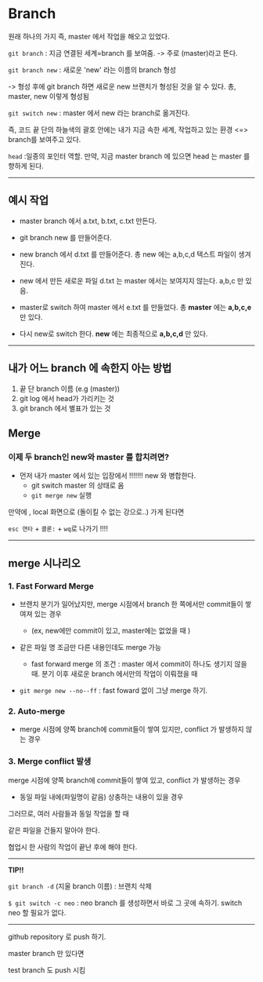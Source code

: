# Branch

원래 하나의 가지 즉, master 에서 작업을 해오고 있었다.

`git branch` : 지금 연결된 세계=branch 를 보여줌. -> 주로  (master)라고 뜬다.  

`git branch new` : 새로운 'new' 라는 이름의 branch  형성

-> 형성 후에 git branch 하면 새로운 new 브랜치가 형성된 것을 알 수 있다. 총, master, new 이렇게 형성됨 

`git switch new` : master 에서 new 라는 branch로 옮겨진다. 

즉, 코드 끝 단의 하늘색의 괄호 안에는 내가 지금 속한 세계, 작업하고 있는 환경 <=> branch를 보여주고 있다. 

`head` :일종의 포인터 역할.  만약, 지금 master branch 에 있으면 head 는 master 를 향하게 된다.

--------

## 예시 작업

- master branch  에서 a.txt, b.txt, c.txt 만든다.
- git branch new 를 만들어준다.
- new branch 에서 d.txt 를 만들어준다. 총 new 에는 a,b,c,d 텍스트 파일이 생겨진다.
- new 에서 만든 새로운 파일 d.txt 는 master 에서는 보여지지 않는다.  a,b,c 만 있음.
- master로 switch 하여 master 에서 e.txt 를 만들었다.  총 **master** 에는 **a,b,c,e** 만 있다.

- 다시 new로 switch 한다. **new** 에는 최종적으로 **a,b,c,d** 만 있다.

----

## 내가 어느 branch 에 속한지 아는 방법

1. 끝 단 branch 이름 (e.g (master))
2. git log 에서 head가 가리키는 것
3. git branch 에서 별표가 있는 것



## Merge

### 이제 두  branch인 new와 master  를 합치려면?

- 먼저 내가 master 에서 있는 입장에서 !!!!!!! new 와 병합한다. 
  - git switch master 의 상태로 옴
  - `git merge new`  실행 

만약에 , local 화면으로 (돌이킬 수 없는 강으로..) 가게 된다면 

`esc 연타` + `콜론:` + `wq`로 나가기 !!!!

------------

## merge 시나리오

### 1. Fast Forward Merge

- 브랜치 분기가 일어났지만, merge 시점에서 branch 한 쪽에서만 commit들이 쌓여져 있는 경우
  - (ex, new에만 commit이 있고, master에는 없었을 때 )
- 같은 파일 명 조금만 다른 내용인데도 merge 가능
  - fast forward merge 의 조건 : master 에서 commit이 하나도 생기지 않을 때.  분기 이후 새로운 branch 에서만의 작업이 이뤄졌을 때 

- `git merge new --no--ff` : fast foward 없이 그냥 merge 하기. 





### 2. Auto-merge

- merge 시점에 양쪽 branch에 commit들이 쌓여 있지만, conflict 가 발생하지 않는 경우



### 3. Merge conflict 발생

merge 시점에 양쪽 branch에 commit들이 쌓여 있고, conflict 가 발생하는 경우 

- 동일 파일 내에(파일명이 같음) 상충하는 내용이 있을 경우 

그러므로, 여러 사람들과 동일 작업을 할 때 

같은 파일을 건들지 말아야 한다. 

협업시 한 사람의 작업이 끝난 후에 해야 한다. 



---------

**TIP!!**

`git branch -d` (지울 branch 이름) : 브랜치 삭제 

`$ git switch -c neo` : neo branch 를 생성하면서 바로 그 곳에 속하기. switch neo 할 필요가 없다.  

-------------



github repository 로 push 하기.

master branch 만 있다면

test branch 도 push 시킴



